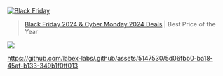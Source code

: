 [![Black Friday](https://file.labex.io/images/labex-bf24.png)](https://labex.io/pricing)

> [Black Friday 2024 & Cyber Monday 2024 Deals](https://labex.io/pricing) | Best Price of the Year

![](https://labex.io/labex.png)

https://github.com/labex-labs/.github/assets/5147530/5d06fbb0-ba18-45af-b133-349b1f0ff013
